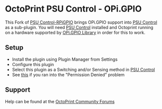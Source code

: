# OctoPrint PSU Control - OPi.GPIO
This Fork of [PSU Control-RPiGPIO](https://github.com/kantlivelong/OctoPrint-PSUControl-RPiGPIO) brings OPi.GPIO support into [PSU Control](https://github.com/kantlivelong/OctoPrint-PSUControl) as a sub-plugin. You will need [PSU Control](https://github.com/kantlivelong/OctoPrint-PSUControl) installed and Octoprint running on a hardware supported by [OPi.GPIO Library](https://github.com/rm-hull/OPi.GPIO) in order for this to work. 

## Setup
- Install the plugin using Plugin Manager from Settings
- Configure this plugin
- Select this plugin as a Switching and/or Sensing method in [PSU Control](https://github.com/kantlivelong/OctoPrint-PSUControl)
- See [this](https://github.com/rm-hull/OPi.GPIO/blob/master/doc/install.rst#non-root-access) if you ran into the "Permission Denied" problem

## Support
Help can be found at the [OctoPrint Community Forums](https://community.octoprint.org)